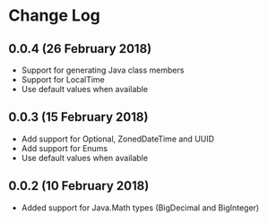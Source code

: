 # Change Log

## 0.0.4 (26 February 2018)
* Support for generating Java class members
* Support for LocalTime
* Use default values when available

## 0.0.3 (15 February 2018)
* Add support for Optional, ZonedDateTime and UUID
* Add support for Enums
* Use default values when available

## 0.0.2 (10 February 2018)
* Added support for Java.Math types (BigDecimal and BigInteger)